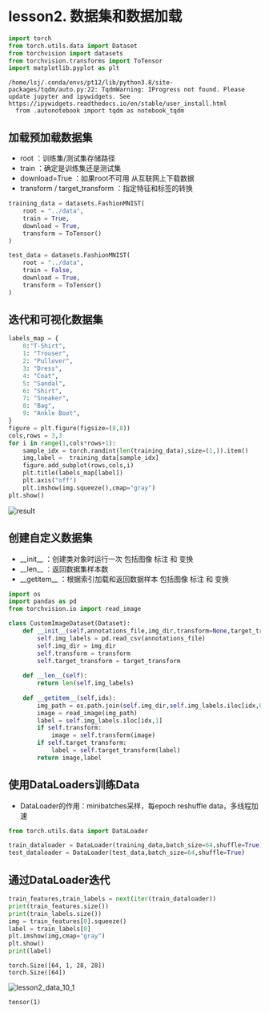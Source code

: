 # lesson2. 数据集和数据加载

```python
import torch
from torch.utils.data import Dataset
from torchvision import datasets
from torchvision.transforms import ToTensor
import matplotlib.pyplot as plt
```

    /home/lsj/.conda/envs/pt12/lib/python3.8/site-packages/tqdm/auto.py:22: TqdmWarning: IProgress not found. Please update jupyter and ipywidgets. See https://ipywidgets.readthedocs.io/en/stable/user_install.html
      from .autonotebook import tqdm as notebook_tqdm


## 加载预加载数据集

- root ：训练集/测试集存储路径
- train ：确定是训练集还是测试集
- download=True ：如果root不可用 从互联网上下载数据
- transform / target_transform ：指定特征和标签的转换


```python
training_data = datasets.FashionMNIST(
    root = "../data",
    train = True,
    download = True,
    transform = ToTensor()
)

test_data = datasets.FashionMNIST(
    root = "../data",
    train = False,
    download = True,
    transform = ToTensor()
)
```

## 迭代和可视化数据集


```python
labels_map = {
    0:"T-Shirt",
    1: "Trouser",
    2: "Pullover",
    3: "Dress",
    4: "Coat",
    5: "Sandal",
    6: "Shirt",
    7: "Sneaker",
    8: "Bag",
    9: "Ankle Boot",
}
figure = plt.figure(figsize=(8,8))
cols,rows = 3,3
for i in range(1,cols*rows+1):
    sample_idx = torch.randint(len(training_data),size=(1,)).item()
    img,label =  training_data[sample_idx]
    figure.add_subplot(rows,cols,i)
    plt.title(labels_map[label])
    plt.axis("off")
    plt.imshow(img.squeeze(),cmap="gray")
plt.show()
```


![result](https://i.imgur.com/Ui7pdoU.png)


## 创建自定义数据集

- \_\_init__ ：创建类对象时运行一次 包括图像 标注 和 变换
- \_\_len__ ：返回数据集样本数
- \_\_getitem__ ：根据索引加载和返回数据样本 包括图像 标注 和 变换


```python
import os
import pandas as pd
from torchvision.io import read_image

class CustomImageDataset(Dataset):
    def __init__(self,annotations_file,img_dir,transform=None,target_transform=None):
        self.img_labels = pd.read_csv(annotations_file)
        self.img_dir = img_dir
        self.transform = transform
        self.target_transform = target_transform
        
    def __len__(self):
        return len(self.img_labels)
    
    def __getitem__(self,idx):
        img_path = os.path.join(self.img_dir,self.img_labels.iloc[idx,0])
        image = read_image(img_path)
        label = self.img_labels.iloc[idx,1]
        if self.transform:
            image = self.transform(image)
        if self.target_transform:
            label = self.target_transform(label)
        return image,label
```

## 使用DataLoaders训练Data
- DataLoader的作用：minibatches采样，每epoch reshuffle data，多线程加速


```python
from torch.utils.data import DataLoader

train_dataloader = DataLoader(training_data,batch_size=64,shuffle=True)
test_dataloader = DataLoader(test_data,batch_size=64,shuffle=True)
```

## 通过DataLoader迭代


```python
train_features,train_labels = next(iter(train_dataloader))
print(train_features.size())
print(train_labels.size())
img = train_features[0].squeeze()
label = train_labels[0]
plt.imshow(img,cmap="gray")
plt.show()
print(label)
```

    torch.Size([64, 1, 28, 28])
    torch.Size([64])



![lesson2_data_10_1](https://i.imgur.com/UEoa2W0.png)


    tensor(1)

